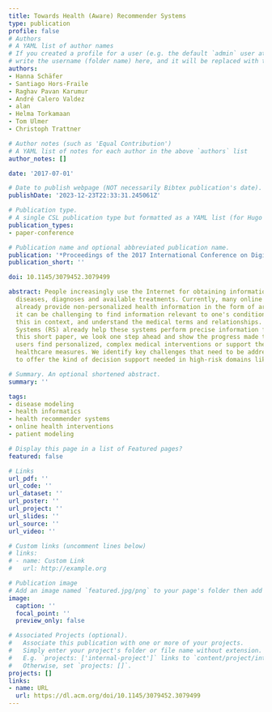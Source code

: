 ```yaml
---
title: Towards Health (Aware) Recommender Systems
type: publication 
profile: false
# Authors
# A YAML list of author names
# If you created a profile for a user (e.g. the default `admin` user at `content/authors/admin/`), 
# write the username (folder name) here, and it will be replaced with their full name and linked to their profile.
authors:
- Hanna Schäfer
- Santiago Hors-Fraile
- Raghav Pavan Karumur
- André Calero Valdez
- alan
- Helma Torkamaan
- Tom Ulmer
- Christoph Trattner

# Author notes (such as 'Equal Contribution')
# A YAML list of notes for each author in the above `authors` list
author_notes: []

date: '2017-07-01'

# Date to publish webpage (NOT necessarily Bibtex publication's date).
publishDate: '2023-12-23T22:33:31.245061Z'

# Publication type.
# A single CSL publication type but formatted as a YAML list (for Hugo requirements).
publication_types:
- paper-conference

# Publication name and optional abbreviated publication name.
publication: '*Proceedings of the 2017 International Conference on Digital Health*'
publication_short: ''

doi: 10.1145/3079452.3079499

abstract: People increasingly use the Internet for obtaining information regarding
  diseases, diagnoses and available treatments. Currently, many online health portals
  already provide non-personalized health information in the form of articles. However,
  it can be challenging to find information relevant to one's condition, interpret
  this in context, and understand the medical terms and relationships. Recommender
  Systems (RS) already help these systems perform precise information filtering. In
  this short paper, we look one step ahead and show the progress made towards RS helping
  users find personalized, complex medical interventions or support them with preventive
  healthcare measures. We identify key challenges that need to be addressed for RS
  to offer the kind of decision support needed in high-risk domains like healthcare.

# Summary. An optional shortened abstract.
summary: ''

tags:
- disease modeling
- health informatics
- health recommender systems
- online health interventions
- patient modeling

# Display this page in a list of Featured pages?
featured: false

# Links
url_pdf: ''
url_code: ''
url_dataset: ''
url_poster: ''
url_project: ''
url_slides: ''
url_source: ''
url_video: ''

# Custom links (uncomment lines below)
# links:
# - name: Custom Link
#   url: http://example.org

# Publication image
# Add an image named `featured.jpg/png` to your page's folder then add a caption below.
image:
  caption: ''
  focal_point: ''
  preview_only: false

# Associated Projects (optional).
#   Associate this publication with one or more of your projects.
#   Simply enter your project's folder or file name without extension.
#   E.g. `projects: ['internal-project']` links to `content/project/internal-project/index.md`.
#   Otherwise, set `projects: []`.
projects: []
links:
- name: URL
  url: https://dl.acm.org/doi/10.1145/3079452.3079499
---
```



